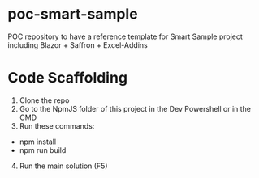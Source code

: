 # poc-smart-sample
POC repository to have a reference template for Smart Sample project including Blazor + Saffron + Excel-Addins

# Code Scaffolding
1. Clone the repo
2. Go to the NpmJS folder of this project in the Dev Powershell or in the CMD
3. Run these commands:
 - npm install
 - npm run build
4. Run the main solution (F5)
